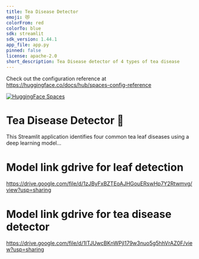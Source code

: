 ```yaml
---
title: Tea Disease Detector
emoji: 😻
colorFrom: red
colorTo: blue
sdk: streamlit
sdk_version: 1.44.1
app_file: app.py
pinned: false
license: apache-2.0
short_description: Tea Disease detector of 4 types of tea disease
---
```


Check out the configuration reference at https://huggingface.co/docs/hub/spaces-config-reference

[![HuggingFace Spaces](https://img.shields.io/badge/🤗%20HuggingFace-Open%20in%20Spaces-blue?logo=streamlit)](https://huggingface.co/spaces/your-username/tea-leaf-disease-detector)

# Tea Disease Detector 🍃

This Streamlit application identifies four common tea leaf diseases using a deep learning model...

# Model link gdrive for leaf detection

https://drive.google.com/file/d/1zJByFxBZTEoAJHGouERswHp7Y2Rtwmvg/view?usp=sharing

# Model link gdrive for tea disease detector

https://drive.google.com/file/d/1ITJUwcBKnWPjl179w3nuo5g5hhVrAZ0F/view?usp=sharing